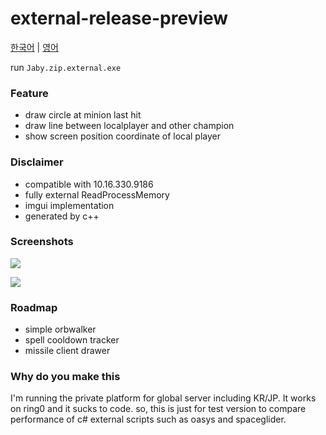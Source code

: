 # external-release-preview

[한국어](https://github.com/jaby-zip/external-release-preview/blob/master/README_ko_KR.md) | [영어](https://github.com/jaby-zip/external-release-preview/blob/master/README.md)  
  
run `Jaby.zip.external.exe`

### Feature
- draw circle at minion last hit
- draw line between localplayer and other champion
- show screen position coordinate of local player

### Disclaimer
- compatible with 10.16.330.9186
- fully external ReadProcessMemory
- imgui implementation
- generated by c++

### Screenshots
![](https://github.com/jaby-zip/external-release-preview/blob/master/s1.png)  
  
![](https://github.com/jaby-zip/external-release-preview/blob/master/s2.png)  
  
  
### Roadmap
- simple orbwalker
- spell cooldown tracker
- missile client drawer


### Why do you make this
I'm running the private platform for global server including KR/JP. It works on ring0 and it sucks to code.
so, this is just for test version to compare performance of c# external scripts such as oasys and spaceglider.
